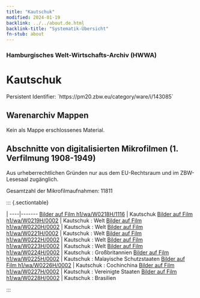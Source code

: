 ```yaml
---
title: "Kautschuk"
modified: 2024-01-19
backlink: ../../about.de.html
backlink-title: "Systematik-Übersicht"
fn-stub: about
---
```


### Hamburgisches Welt-Wirtschafts-Archiv (HWWA)

# Kautschuk

<div class="hint">Persistent Identifier: `https://pm20.zbw.eu/category/ware/i/143085`</div>







## Warenarchiv Mappen





Kein als Mappe erschlossenes Material.



<a id="filmsections" />

## Abschnitte von digitalisierten Mikrofilmen (1. Verfilmung 1908-1949)

<p>Aus urheberrechtlichen Gründen nur aus dem EU-Rechtsraum und im ZBW-Lesesaal zugänglich.</p>


<p>Gesamtzahl der Mikrofilmaufnahmen: 11811</p>





::: {.sectiontable}

 | 
----|-------
<a class="btn" href="https://pm20.zbw.eu/film/h1/wa/W0218H/1116" rel="nofollow">Bilder auf Film h1/wa/W0218H/1116</a> | Kautschuk
<a class="btn" href="https://pm20.zbw.eu/film/h1/wa/W0219H/0002" rel="nofollow">Bilder auf Film h1/wa/W0219H/0002</a> | Kautschuk : Welt
<a class="btn" href="https://pm20.zbw.eu/film/h1/wa/W0220H/0002" rel="nofollow">Bilder auf Film h1/wa/W0220H/0002</a> | Kautschuk : Welt
<a class="btn" href="https://pm20.zbw.eu/film/h1/wa/W0221H/0002" rel="nofollow">Bilder auf Film h1/wa/W0221H/0002</a> | Kautschuk : Welt
<a class="btn" href="https://pm20.zbw.eu/film/h1/wa/W0222H/0002" rel="nofollow">Bilder auf Film h1/wa/W0222H/0002</a> | Kautschuk : Welt
<a class="btn" href="https://pm20.zbw.eu/film/h1/wa/W0223H/0002" rel="nofollow">Bilder auf Film h1/wa/W0223H/0002</a> | Kautschuk : Welt
<a class="btn" href="https://pm20.zbw.eu/film/h1/wa/W0224H/0002" rel="nofollow">Bilder auf Film h1/wa/W0224H/0002</a> | Kautschuk : Großbritannien
<a class="btn" href="https://pm20.zbw.eu/film/h1/wa/W0225H/0002" rel="nofollow">Bilder auf Film h1/wa/W0225H/0002</a> | Kautschuk : Malayische Schutzstaaten
<a class="btn" href="https://pm20.zbw.eu/film/h1/wa/W0226H/0002" rel="nofollow">Bilder auf Film h1/wa/W0226H/0002</a> | Kautschuk : Cochinchina
<a class="btn" href="https://pm20.zbw.eu/film/h1/wa/W0227H/0002" rel="nofollow">Bilder auf Film h1/wa/W0227H/0002</a> | Kautschuk : Vereinigte Staaten
<a class="btn" href="https://pm20.zbw.eu/film/h1/wa/W0228H/0002" rel="nofollow">Bilder auf Film h1/wa/W0228H/0002</a> | Kautschuk : Brasilien


:::
















